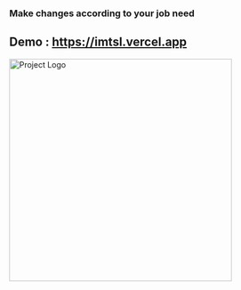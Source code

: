 ### Make changes according to your job need

## Demo : https://imtsl.vercel.app

<p align="left">
<a href="#">
  <img src="https://imtsl.vercel.app/thumbnail.png" alt="Project Logo" width="400px">
</a>
</p>

